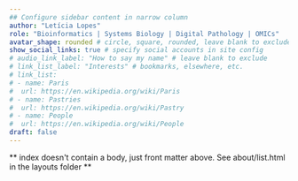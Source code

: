 ```yaml
---
## Configure sidebar content in narrow column
author: "Letícia Lopes"
role: "Bioinformatics | Systems Biology | Digital Pathology | OMICs"
avatar_shape: rounded # circle, square, rounded, leave blank to exclude
show_social_links: true # specify social accounts in site config
# audio_link_label: "How to say my name" # leave blank to exclude
# link_list_label: "Interests" # bookmarks, elsewhere, etc.
# link_list:
# - name: Paris
#  url: https://en.wikipedia.org/wiki/Paris
# - name: Pastries
#  url: https://en.wikipedia.org/wiki/Pastry
# - name: People
#  url: https://en.wikipedia.org/wiki/People
draft: false
---
```


\*\* index doesn't contain a body, just front matter above. See about/list.html in the layouts folder \*\*
